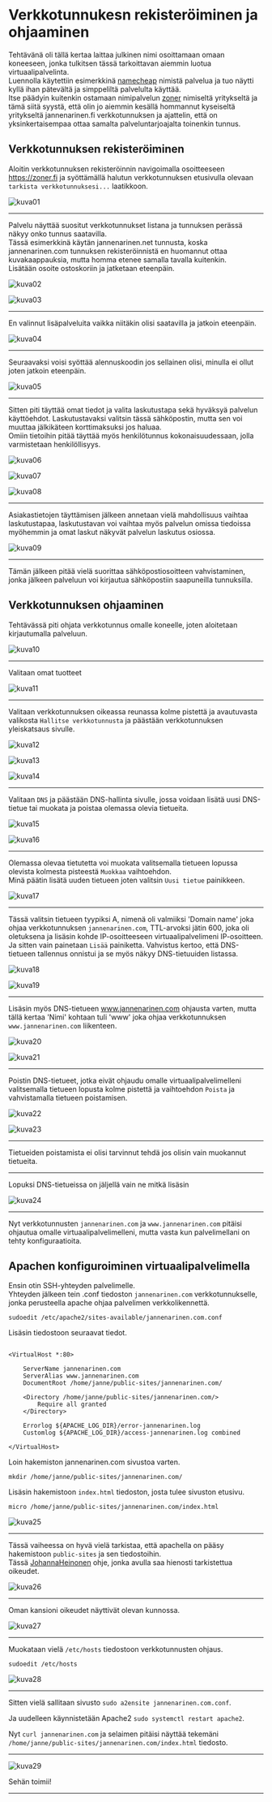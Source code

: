 # Verkkotunnukesn rekisteröiminen ja ohjaaminen

Tehtävänä oli tällä kertaa laittaa julkinen nimi osoittamaan omaan koneeseen, jonka tulkitsen tässä tarkoittavan aiemmin luotua virtuaalipalvelinta.  
Luennolla käytettiin esimerkkinä [namecheap](https://www.namecheap.com/) nimistä palvelua ja tuo näytti kyllä ihan pätevältä ja simppeliltä palvelulta käyttää.  
Itse päädyin kuitenkin ostamaan nimipalvelun [zoner](https://www.zoner.fi/) nimiseltä yritykseltä ja tämä siitä syystä, että olin jo aiemmin kesällä hommannut kyseiseltä yritykseltä jannenarinen.fi verkkotunnuksen ja ajattelin, että on yksinkertaisempaa ottaa samalta palveluntarjoajalta toinenkin tunnus.

## Verkkotunnuksen rekisteröiminen

Aloitin verkkotunnuksen rekisteröinnin navigoimalla osoitteeseen https://zoner.fi ja syöttämällä halutun verkkotunnuksen etusivulla olevaan `tarkista verkkotunnuksesi...` laatikkoon.

![kuva01](/pictures/h5/zonerdns1x.png)

---

Palvelu näyttää suositut verkkotunnukset listana ja tunnuksen perässä näkyy onko tunnus saatavilla.  
Tässä esimerkkinä käytän jannenarinen.net tunnusta, koska jannenarinen.com tunnuksen rekisteröinnistä en huomannut ottaa kuvakaappauksia, mutta homma etenee samalla tavalla kuitenkin.  
Lisätään osoite ostoskoriin ja jatketaan eteenpäin.

![kuva02](/pictures/h5/zonerdns2x.png)

![kuva03](/pictures/h5/zonerdns3x.png)

---

En valinnut lisäpalveluita vaikka niitäkin olisi saatavilla ja jatkoin eteenpäin.

![kuva04](/pictures/h5/zonerdns4x.png)

---

Seuraavaksi voisi syöttää alennuskoodin jos sellainen olisi, minulla ei ollut joten jatkoin eteenpäin.

![kuva05](/pictures/h5/zonerdns5x.png)

---

Sitten piti täyttää omat tiedot ja valita laskutustapa sekä hyväksyä palvelun käyttöehdot. Laskutustavaksi valitsin tässä sähköpostin, mutta sen voi muuttaa jälkikäteen korttimaksuksi jos haluaa.  
Omiin tietoihin pitää täyttää myös henkilötunnus kokonaisuudessaan, jolla varmistetaan henkilöllisyys.

![kuva06](/pictures/h5/zonerdns6x.png)

![kuva07](/pictures/h5/zonerdns7x.png)

![kuva08](/pictures/h5/zonerdns7x2.png)

---

Asiakastietojen täyttämisen jälkeen annetaan vielä mahdollisuus vaihtaa laskutustapaa, laskutustavan voi vaihtaa myös palvelun omissa tiedoissa myöhemmin ja omat laskut näkyvät palvelun laskutus osiossa.

![kuva09](/pictures/h5/zonerdns8x.png)

---

Tämän jälkeen pitää vielä suorittaa sähköpostiosoitteen vahvistaminen, jonka jälkeen palveluun voi kirjautua sähköpostiin saapuneilla tunnuksilla.

## Verkkotunnuksen ohjaaminen

Tehtävässä piti ohjata verkkotunnus omalle koneelle, joten aloitetaan kirjautumalla palveluun.

![kuva10](/pictures/h5/zonerdns9.png)

---

Valitaan omat tuotteet

![kuva11](/pictures/h5/zonerdns10x.png)

---

Valitaan verkkotunnuksen oikeassa reunassa kolme pistettä ja avautuvasta valikosta `Hallitse verkkotunnusta` ja päästään verkkotunnuksen yleiskatsaus sivulle.

![kuva12](/pictures/h5/zonerdns11x.png)

![kuva13](/pictures/h5/zonerdns12x.png)

![kuva14](/pictures/h5/zonerdns13.png)

---

Valitaan `DNS` ja päästään DNS-hallinta sivulle, jossa voidaan lisätä uusi DNS-tietue tai muokata ja poistaa olemassa olevia tietueita.

![kuva15](/pictures/h5/zonerdns14x.png)

![kuva16](/pictures/h5/zonerdns15x.png)

---

Olemassa olevaa tietutetta voi muokata valitsemalla tietueen lopussa olevista kolmesta pisteestä `Muokkaa` vaihtoehdon.  
Minä päätin lisätä uuden tietueen joten valitsin `Uusi tietue` painikkeen.

![kuva17](/pictures/h5/zonerdns16x.png)

---

Tässä valitsin tietueen tyypiksi A, nimenä oli valmiiksi 'Domain name' joka ohjaa verkkotunnuksen `jannenarinen.com`, TTL-arvoksi jätin 600, joka oli oletuksena ja lisäsin kohde IP-osoitteeseen virtuaalipalvelimeni IP-osoitteen. Ja sitten vain painetaan `Lisää` painiketta. Vahvistus kertoo, että DNS-tietueen tallennus onnistui ja se myös näkyy DNS-tietuuiden listassa.

![kuva18](/pictures/h5/zonerdns17x.png)

![kuva19](/pictures/h5/zonerdns18x.png)

---

Lisäsin myös DNS-tietueen www.jannenarinen.com ohjausta varten, mutta tällä kertaa 'Nimi' kohtaan tuli 'www' joka ohjaa verkkotunnuksen `www.jannenarinen.com` liikenteen.

![kuva20](/pictures/h5/zonerdns19x.png)

![kuva21](/pictures/h5/zonerdns20x.png)

---

Poistin DNS-tietueet, jotka eivät ohjaudu omalle virtuaalipalvelimelleni valitsemalla tietueen lopusta kolme pistettä ja vaihtoehdon `Poista` ja vahvistamalla tietueen poistamisen.

![kuva22](/pictures/h5/zonerdns21x.png)

![kuva23](/pictures/h5/zonerdns22.png)

---

Tietueiden poistamista ei olisi tarvinnut tehdä jos olisin vain muokannut tietueita.

---

Lopuksi DNS-tietueissa on jäljellä vain ne mitkä lisäsin

![kuva24](/pictures/h5/zonerdns23x.png)

---

Nyt verkkotunnusten `jannenarinen.com` ja `www.jannenarinen.com` pitäisi ohjautua omalle virtuaalipalvelimelleni, mutta vasta kun palvelimellani on tehty konfiguraatioita.

## Apachen konfiguroiminen virtuaalipalvelimella

Ensin otin SSH-yhteyden palvelimelle.  
Yhteyden jälkeen tein .conf tiedoston `jannenarinen.com` verkkotunnukselle, jonka perusteella apache ohjaa palvelimen verkkolikennettä.

```
sudoedit /etc/apache2/sites-available/jannenarinen.com.conf
```

Lisäsin tiedostoon seuraavat tiedot.

```

<VirtualHost *:80>

    ServerName jannenarinen.com
    ServerAlias www.jannenarinen.com
    DocumentRoot /home/janne/public-sites/jannenarinen.com/

    <Directory /home/janne/public-sites/jannenarinen.com/>
        Require all granted
    </Directory>

    Errorlog ${APACHE_LOG_DIR}/error-jannenarinen.log
    Customlog ${APACHE_LOG_DIR}/access-jannenarinen.log combined

</VirtualHost>

```

Loin hakemiston jannenarinen.com sivustoa varten.

```
mkdir /home/janne/public-sites/jannenarinen.com/
```

Lisäsin hakemistoon `index.html` tiedoston, josta tulee sivuston etusivu.

```
micro /home/janne/public-sites/jannenarinen.com/index.html
```

![kuva25](/pictures/h5/apache1.png)

---

Tässä vaiheessa on hyvä vielä tarkistaa, että apachella on pääsy hakemistoon `public-sites` ja sen tiedostoihin.  
Tässä [JohannaHeinonen](https://github.com/johannaheinonen/johanna-test-repo/blob/main/linux-03092025.md) ohje, jonka avulla saa hienosti tarkistettua oikeudet.

![kuva26](/pictures/h5/johannaheinonen-apache-permissions.png)

---

Oman kansioni oikeudet näyttivät olevan kunnossa.

![kuva27](/pictures/h5/apache2.png)

---

Muokataan vielä `/etc/hosts` tiedostoon verkkotunnusten ohjaus.

```
sudoedit /etc/hosts
```

![kuva28](/pictures/h5/apache3.png)

---

Sitten vielä sallitaan sivusto `sudo a2ensite jannenarinen.com.conf`.

Ja uudelleen käynnistetään Apache2 `sudo systemctl restart apache2`.

Nyt `curl jannenarinen.com` ja selaimen pitäisi näyttää tekemäni `/home/janne/public-sites/jannenarinen.com/index.html` tiedosto.

---

![kuva29](/pictures/h5/apache4.png)

Sehän toimii!

---
